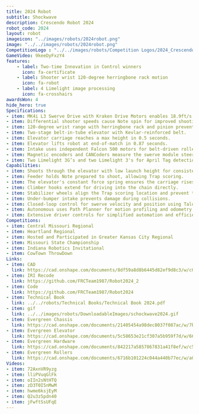 ```yaml
---
title: 2024 Robot
subtitle: Shockwave 
description: Crescendo Robot 2024
robot_code: 2024
layout: robot
imageicon: "../images/robots/2024robot.png"
image: "../../images/robots/2024robot.png"
CompetitionLogo : "../../images/robots/Competition Logos/2024_Crescendo.svg"
GameVideo: 9keeDyFxzY4
features:
    - label: Two-time Innovation in Control winners
      icon: fa-certificate
    - label: Shooter wrist 120-degree herringbone rack motion
      icon: fa-robot
    - label: 4 Limelight image processing
      icon: fa-crosshairs
awardsWon: 4
hide_hero: true
Specifications:
- item: MK4i L3 Swerve Drive with Kraken Drive Motors enables 18.9ft/s speed.
- item: Differential shooter speeds cause Note spin for improved shooting stability.
- item: 120-degree wrist range with herringbone rack and pinion prevents backlash.
- item: Two-stage belt-in-tube elevator with Kevlar-reinforced belt.
- item: Elevator carriage reaches a max height in 0.5 seconds.
- item: Elevator lifts robot at end-of-match in 0.87 seconds.
- item: Intake uses independent Falcon 500 motors for belt-driven rollers.
- item: Magnetic encoders and CANCoders measure the swerve module steering position.
- item: Two Limelight 3G’s and two Limelight 3's for April Tag detection and global distance calculations.
Capabilities:
- item: Shoots through the elevator with low launch height for consistency.
- item: Feeder holds Note prepared to shoot, allowing Trap scoring.
- item: The elevator's constant force spring ensures the carriage rises first.
- item: Climber hooks extend for driving into the chain directly.
- item: Stabilizer wheels align the Trap scoring location and prevent tipping.
- item: Under-bumper intake prevents damage during collisions.
- item: Closed-loop control for swerve velocity and position using TalonFX.
- item: Autonomous uses Path Planner for motion profiling and odometry fusion.
- item: Extensive driver controls for simplified automation and efficient scoring.
Competitions:
- item: Central Missouri Regional
- item: Heartland Regional
- item: Hosted and Participated in Greater Kansas City Regional
- item: Missouri State Championship
- item: Indiana Robotics Invitational
- item: CowTown ThrowDown
Links:
- item: CAD
  link: https://cad.onshape.com/documents/8df59a8d8b6445d82ef9d8c3/w/c08d6d12cf7537f834e0fd20/e/5dd521c104417c5c00c9adf6
- item: IRI Recode
  link: https://github.com/FRCTeam1987/Robot2024_2
- item: Code
  link: https://github.com/FRCTeam1987/Robot2024
- item: Technical Book
  link: ../../robots/Technical Books/Technical Book 2024.pdf
- item: gif
  link: ../../images/robots/DownloadableImages/schockwave2024.gif
- item: Evergreen Chassis
  link: https://cad.onshape.com/documents/21405454a98dec8037f087ac/w/7b480bc606d8df397808798a/e/51eba9d735fc349bf50784f9
- item: Evergreen Elevator
  link: https://cad.onshape.com/documents/5c58653e21cf307a5b959f7d/w/66303c6500ca886e9657c88c/e/cba08d02972a8578367a9ba4
- item: Evergreen Hardware
  link: https://cad.onshape.com/documents/842217a5857867831a41f8ef/w/c5488f56fd07eec1ec6f74e8/e/bc7a55b38608e1654e507a75
- item: Evergreen Rollers
  link: https://cad.onshape.com/documents/6716b101224c044a440b77ec/w/a0e89f64dfae3574f1dffb0b/e/e5d0628fe9e7c9dd854c5534
Videos:
- item: 72AxnVR9yzg
- item: lliPVuqGlFk
- item: oIIn2sNtHTQ
- item: zD3T0I5nMwM
- item: hwme6ksjEyM
- item: Q2u3z5pdn40
- item: jFwftSsUFqE
---
```

